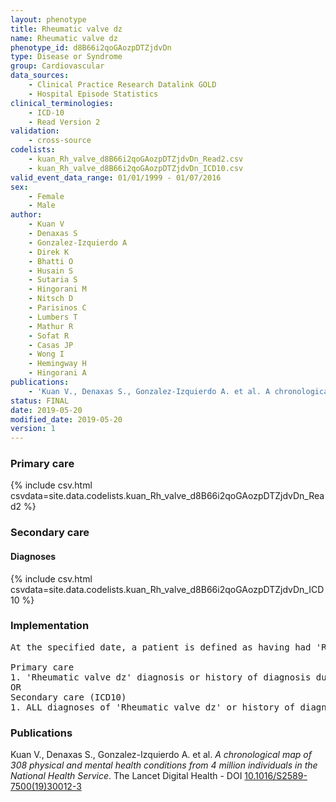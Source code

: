 ```yaml
---
layout: phenotype
title: Rheumatic valve dz
name: Rheumatic valve dz
phenotype_id: d8B66i2qoGAozpDTZjdvDn 
type: Disease or Syndrome
group: Cardiovascular
data_sources: 
    - Clinical Practice Research Datalink GOLD
    - Hospital Episode Statistics
clinical_terminologies: 
    - ICD-10
    - Read Version 2
validation: 
    - cross-source
codelists: 
    - kuan_Rh_valve_d8B66i2qoGAozpDTZjdvDn_Read2.csv
    - kuan_Rh_valve_d8B66i2qoGAozpDTZjdvDn_ICD10.csv
valid_event_data_range: 01/01/1999 - 01/07/2016
sex: 
    - Female
    - Male
author: 
    - Kuan V
    - Denaxas S
    - Gonzalez-Izquierdo A
    - Direk K
    - Bhatti O
    - Husain S
    - Sutaria S
    - Hingorani M
    - Nitsch D
    - Parisinos C
    - Lumbers T
    - Mathur R
    - Sofat R
    - Casas JP
    - Wong I
    - Hemingway H
    - Hingorani A
publications: 
    - 'Kuan V., Denaxas S., Gonzalez-Izquierdo A. et al. A chronological map of 308 physical and mental health conditions from 4 million individuals in the National Health Service. The Lancet Digital Health - DOI: 10.1016/S2589-7500(19)30012-3' 
status: FINAL
date: 2019-05-20
modified_date: 2019-05-20
version: 1
---
```

### Primary care 
{% include csv.html csvdata=site.data.codelists.kuan_Rh_valve_d8B66i2qoGAozpDTZjdvDn_Read2 %}
### Secondary care 
#### Diagnoses 
{% include csv.html csvdata=site.data.codelists.kuan_Rh_valve_d8B66i2qoGAozpDTZjdvDn_ICD10 %}
### Implementation 
<pre>At the specified date, a patient is defined as having had 'Rheumatic valve dz' IF they meet the criteria for any of the following on or before the specified date. The earliest date on which the individual meets any of the following criteria on or before the specified date is defined as the first event date:

Primary care
1. 'Rheumatic valve dz' diagnosis or history of diagnosis during a consultation 
OR
Secondary care (ICD10)
1. ALL diagnoses of 'Rheumatic valve dz' or history of diagnosis during a hospitalization</pre> 
 
### Publications 
Kuan V., Denaxas S., Gonzalez-Izquierdo A. et al. _A chronological map of 308 physical and mental health conditions from 4 million individuals in the National Health Service_. The Lancet Digital Health - DOI <a href='https://www.thelancet.com/journals/landig/article/PIIS2589-7500(19)30012-3/fulltext'>10.1016/S2589-7500(19)30012-3</a>